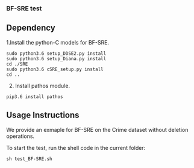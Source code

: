 ### BF-SRE test


## Dependency

1.Install the python-C models for BF-SRE.

```  
sudo python3.6 setup_DDSE2.py install
sudo python3.6 setup_Diana.py install
cd ./SRE
sudo python3.6 cSRE_setup.py install
cd ..
```

2. Install pathos module.

```
pip3.6 install pathos
```



## Usage Instructions


We provide an exmaple for BF-SRE on the Crime dataset without deletion operations.

To start the test, run the shell code in the current folder:

```sh test_BF-SRE.sh```
